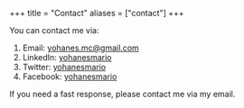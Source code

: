 +++
title = "Contact"
aliases = ["contact"]
+++

You can contact me via:

1. Email: [yohanes.mc@gmail.com](mailto:yohanes.mc@gmail.com)
2. LinkedIn: [yohanesmario](https://www.linkedin.com/in/yohanesmario/)
3. Twitter: [yohanesmario](https://twitter.com/yohanesmario)
4. Facebook: [yohanesmario](https://www.facebook.com/yohanesmario)

If you need a fast response, please contact me via my email.
